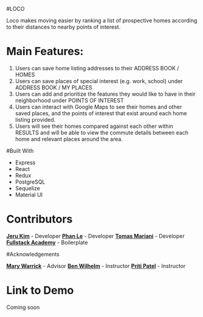 #LOCO

Loco makes moving easier by ranking a list of prospective homes according to their distances to nearby points of interest.

# Main Features:

1.  Users can save home listing addresses to their ADDRESS BOOK / HOMES
2.  Users can save places of special interest (e.g. work, school) under ADDRESS BOOK / MY PLACES
3.  Users can add and prioritize the features they would like to have in their neighborhood under POINTS OF INTEREST
4.  Users can interact with Google Maps to see their homes and other saved places, and the points of interest that exist around each home listing provided.
5.  Users will see their homes compared against each other within RESULTS and will be able to view the commute details between each home and relevant places around the area.

#Built With

* Express
* React
* Redux
* PostgreSQL
* Sequelize
* Material UI

# Contributors

[**Jeru Kim**](https://github.com/jerukim) - Developer
[**Phan Le**](https://github.com/codaboba) - Developer
[**Tomas Mariani**](https://github.com/tomasgnr) - Developer
[**Fullstack Academy**](https://github.com/FullstackAcademy) - Boilerplate

#Acknowledgements

[**Mary Warrick**](https://github.com/maubertw) - Advisor
[**Ben Wilhelm**](https://github.com/benwilhelm) - Instructor
[**Priti Patel**](https://github.com/pdpatel2) - Instructor

# Link to Demo

Coming soon
